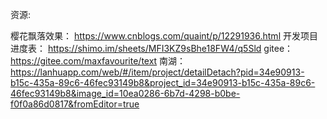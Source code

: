 资源:
 
樱花飘落效果： https://www.cnblogs.com/quaint/p/12291936.html
开发项目进度表： https://shimo.im/sheets/MFI3KZ9sBhe18FW4/q5Sld
gitee： https://gitee.com/maxfavourite/text
南湖：https://lanhuapp.com/web/#/item/project/detailDetach?pid=34e90913-b15c-435a-89c6-46fec93149b8&project_id=34e90913-b15c-435a-89c6-46fec93149b8&image_id=10ea0286-6b7d-4298-b0be-f0f0a86d0817&fromEditor=true